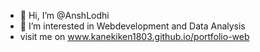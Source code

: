 - 👋 Hi, I’m @AnshLodhi
- 👀 I’m interested in Webdevelopment and Data Analysis
- visit me on www.kanekiken1803.github.io/portfolio-web


<!---
KanekiKen1803/KanekiKen1803 is a ✨ special ✨ repository because its `README.md` (this file) appears on your GitHub profile.
You can click the Preview link to take a look at your changes.
--->
